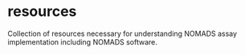 # resources
Collection of resources necessary for understanding NOMADS assay implementation including NOMADS software. 
